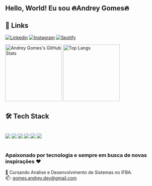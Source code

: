 
## Hello, World! Eu sou 🔥Andrey Gomes🔥
## 🔗 Links
[![Linkedin](https://img.shields.io/badge/LinkedIn-0077B5?style=for-the-badge&logo=linkedin&logoColor=white)](https://www.linkedin.com/in/andrey-gomes-8b18741a5/)
[![Instagram](https://img.shields.io/badge/Instagram-E4405F?style=for-the-badge&logo=instagram&logoColor=white)](https://www.instagram.com/andreygomes.js/)
[![Spotify](https://img.shields.io/badge/Spotify-1ED760?&style=for-the-badge&logo=spotify&logoColor=white)](https://open.spotify.com/user/rk6aar3yw7beafte3h7mxm12l?si=2a4847de0ca442e8)

<div>
    <img height="180em" src="https://github-readme-stats.vercel.app/api?username=johncobain&show_icons=true&theme=tokyonight" alt="Andrey Gomes's GitHub Stats"/>
    <img height="180em" src="https://github-readme-stats.vercel.app/api/top-langs/?username=johncobain&size_weight=0.5&count_weight=0.5&theme=tokyonight" alt="Top Langs"/>
</div>

## 🛠 Tech Stack
<div style="display:inline_block"><br>
	<img src="https://img.shields.io/badge/git-%23F05033.svg?style=for-the-badge&logo=git&logoColor=white"/>
    <img src="https://img.shields.io/badge/HTML5-E34F26?style=for-the-badge&logo=html5&logoColor=white"/>
    <img src="https://img.shields.io/badge/CSS3-1572B6?style=for-the-badge&logo=css3&logoColor=white"/>
    <img src="https://img.shields.io/badge/JavaScript-F7DF1E?style=for-the-badge&logo=javascript&logoColor=black"/>
    <img src="https://img.shields.io/badge/C-00599C?style=for-the-badge&logo=c&logoColor=white"/>
    <img src="https://img.shields.io/badge/python-3670A0?style=for-the-badge&logo=python&logoColor=ffdd54"/>
</div><br>


### Apaixonado por tecnologia e sempre em busca de novas inspirações ❤️
📖 Cursando Análise e Desenvolvimento de Sistemas no  IFBA. 
<br/>
📫: gomes.andrey.dev@gmail.com
